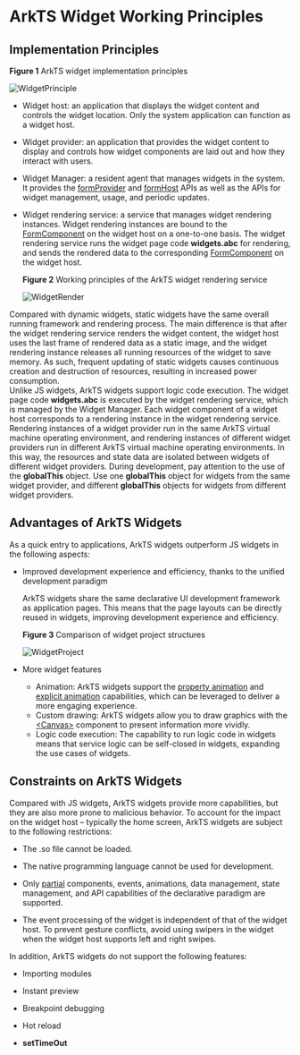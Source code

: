 # ArkTS Widget Working Principles


## Implementation Principles

**Figure 1** ArkTS widget implementation principles

![WidgetPrinciple](figures/WidgetPrinciple.png)

- Widget host: an application that displays the widget content and controls the widget location. Only the system application can function as a widget host.

- Widget provider: an application that provides the widget content to display and controls how widget components are laid out and how they interact with users.

- Widget Manager: a resident agent that manages widgets in the system. It provides the [formProvider](../reference/apis/js-apis-app-form-formProvider.md) and [formHost](../reference/apis/js-apis-app-form-formHost.md) APIs as well as the APIs for widget management, usage, and periodic updates.

- Widget rendering service: a service that manages widget rendering instances. Widget rendering instances are bound to the [FormComponent](../reference/arkui-ts/ts-basic-components-formcomponent.md) on the widget host on a one-to-one basis. The widget rendering service runs the widget page code **widgets.abc** for rendering, and sends the rendered data to the corresponding [FormComponent](../reference/arkui-ts/ts-basic-components-formcomponent.md) on the widget host.

  **Figure 2** Working principles of the ArkTS widget rendering service

  ![WidgetRender](figures/WidgetRender.png)

Compared with dynamic widgets, static widgets have the same overall running framework and rendering process. The main difference is that after the widget rendering service renders the widget content, the widget host uses the last frame of rendered data as a static image, and the widget rendering instance releases all running resources of the widget to save memory. As such, frequent updating of static widgets causes continuous creation and destruction of resources, resulting in increased power consumption.<br>
Unlike JS widgets, ArkTS widgets support logic code execution. The widget page code **widgets.abc** is executed by the widget rendering service, which is managed by the Widget Manager. Each widget component of a widget host corresponds to a rendering instance in the widget rendering service. Rendering instances of a widget provider run in the same ArkTS virtual machine operating environment, and rendering instances of different widget providers run in different ArkTS virtual machine operating environments. In this way, the resources and state data are isolated between widgets of different widget providers. During development, pay attention to the use of the **globalThis** object. Use one **globalThis** object for widgets from the same widget provider, and different **globalThis** objects for widgets from different widget providers.


## Advantages of ArkTS Widgets

As a quick entry to applications, ArkTS widgets outperform JS widgets in the following aspects:

- Improved development experience and efficiency, thanks to the unified development paradigm
  
  ArkTS widgets share the same declarative UI development framework as application pages. This means that the page layouts can be directly reused in widgets, improving development experience and efficiency.
  
  **Figure 3** Comparison of widget project structures
  
  ![WidgetProject](figures/WidgetProject.png)
  
- More widget features
  - Animation: ArkTS widgets support the [property animation](../reference/arkui-ts/ts-animatorproperty.md) and [explicit animation](../reference/arkui-ts/ts-explicit-animation.md) capabilities, which can be leveraged to deliver a more engaging experience.
  - Custom drawing: ArkTS widgets allow you to draw graphics with the [\<Canvas>](../reference/arkui-ts/ts-components-canvas-canvas.md) component to present information more vividly.
  - Logic code execution: The capability to run logic code in widgets means that service logic can be self-closed in widgets, expanding the use cases of widgets.


## Constraints on ArkTS Widgets

Compared with JS widgets, ArkTS widgets provide more capabilities, but they are also more prone to malicious behavior. To account for the impact on the widget host – typically the home screen, ArkTS widgets are subject to the following restrictions:

- The .so file cannot be loaded.

- The native programming language cannot be used for development.

- Only [partial](arkts-ui-widget-page-overview.md) components, events, animations, data management, state management, and API capabilities of the declarative paradigm are supported.

- The event processing of the widget is independent of that of the widget host. To prevent gesture conflicts, avoid using swipers in the widget when the widget host supports left and right swipes.

In addition, ArkTS widgets do not support the following features:

- Importing modules

- Instant preview

- Breakpoint debugging

- Hot reload

- **setTimeOut**

